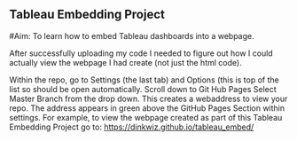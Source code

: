 ## Tableau Embedding Project

#Aim:
To learn how to embed Tableau dashboards into a webpage. 









After successfully uploading my code I needed to figure out how I could actually view the webpage I had create (not just the html code).

Within the repo, go to Settings (the last tab) and Options (this is top of the list so should be open automatically.
Scroll down to Git Hub Pages
Select Master Branch from the drop down.
This creates a webaddress to view your repo. The address appears in green above the GitHub Pages Section within settings.
For example, to view the webpage created as part of this Tableau Embedding Project go to: 
https://dinkwiz.github.io/tableau_embed/
